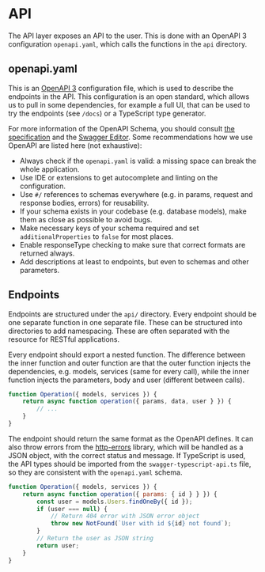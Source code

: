 # API

The API layer exposes an API to the user. This is done with an OpenAPI 3 configuration `openapi.yaml`, which calls the functions in the `api` directory.

## openapi.yaml

This is an [OpenAPI 3](https://swagger.io/docs/specification/about/) configuration file, which is used to describe the endpoints in the API.
This configuration is an open standard, which allows us to pull in some dependencies, for example a full UI, that can be used to
try the endpoints (see `/docs`) or a TypeScript type generator.

For more information of the OpenAPI Schema, you should consult [the specification](https://swagger.io/docs/specification/about/) and the
[Swagger Editor](https://editor.swagger.io/). Some recommendations how we use OpenAPI are listed here (not exhaustive):

- Always check if the `openapi.yaml` is valid: a missing space can break the whole application.
- Use IDE or extensions to get autocomplete and linting on the configuration.
- Use `#/` references to schemas everywhere (e.g. in params, request and response bodies, errors) for reusability.
- If your schema exists in your codebase (e.g. database models), make them as close as possible to avoid bugs.
- Make necessary keys of your schema required and set `additionalProperties` to `false` for most places.
- Enable responseType checking to make sure that correct formats are returned always.
- Add descriptions at least to endpoints, but even to schemas and other parameters.

## Endpoints

Endpoints are structured under the `api/` directory. Every endpoint should be one separate function in one separate file.
These can be structured into directories to add namespacing. These are often separated with the resource for RESTful applications.

Every endpoint should export a nested function. The difference between the inner function and outer function are that
the outer function injects the dependencies, e.g. models, services (same for every call), while the inner function
injects the parameters, body and user (different between calls).

```js
function Operation({ models, services }) {
    return async function operation({ params, data, user } }) {
        // ...
    }
}
```

The endpoint should return the same format as the OpenAPI defines. It can also throw errors from the [http-errors](https://www.npmjs.com/package/http-errors) library,
which will be handled as a JSON object, with the correct status and message. If TypeScript is used, the API types should be imported
from the `swagger-typescript-api.ts` file, so they are consistent with the `openapi.yaml` schema.

```js
function Operation({ models, services }) {
    return async function operation({ params: { id } } }) {
        const user = models.Users.findOneBy({ id });
        if (user === null) {
            // Return 404 error with JSON error object
            throw new NotFound(`User with id ${id} not found`);
        }
        // Return the user as JSON string
        return user;
    }
}
```

